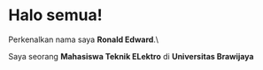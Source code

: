 # Halo semua! 

Perkenalkan nama saya **Ronald Edward**.\

Saya seorang **Mahasiswa Teknik ELektro** di **Universitas Brawijaya**



